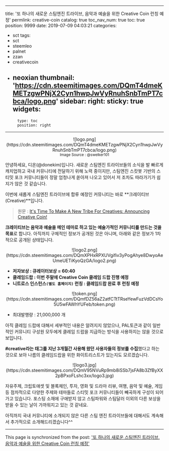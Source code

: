 
---
title: '또 하나의 새로운 스팀엔진 트라이브, 음악과 예술을 위한 Creative Coin 런칭 예정'
permlink: creative-coin
catalog: true
toc_nav_num: true
toc: true
position: 9999
date: 2019-07-09 04:03:21
categories:
- sct
tags:
- sct
- steemleo
- palnet
- zzan
- creativecoin
- neoxian
thumbnail: 'https://cdn.steemitimages.com/DQmT4dmeKMETzgwPNjX2Cyn1hwpJwVyRnuhSnbTmPT7cbca/logo.png'
sidebar:
    right:
        sticky: true
widgets:
    -
        type: toc
        position: right
---


<center>![logo.png](https://cdn.steemitimages.com/DQmT4dmeKMETzgwPNjX2Cyn1hwpJwVyRnuhSnbTmPT7cbca/logo.png)</center>
<center><sub>Image Source : @swelker101 </sub></center>

안녕하세요, 디온(@donekim)입니다. 새로운 스팀엔진 트라이브들의 소식을 발 빠르게 캐치업하고 국내 커뮤니티에 전달하기 위해 노력 중이지만, 스팀엔진 스캇봇 기반의 스티밋 포크 커뮤니티들이 정말 엄청나게 쏟아져 나오고 있어서 저 조차도 따라가기가 쉽지가 않은 것 같습니다.

이번에 새롭게 스팀엔진 트라이브에 합류 예정인 커뮤니티는 바로 **크레이티브(Creative)**입니다.

> 원문 : [It's Time To Make A New Tribe For Creatives: Announcing Creative Coin!](https://steemit.com/creativecoin/@swelker101/it-s-time-to-make-a-new-tribe-for-creatives-announcing-creative-coin)

**크레이티브는 음악과 예술을 메인 테마로 하고 있는 예술가적인 커뮤니티를 만드는 것을 목표**로 합니다. 아직까지 구체적인 정보가 공개된 것은 아니며, 아래와 같은 정보가 1차적으로 공개된 상태입니다.

<center>![logo2.png](https://cdn.steemitimages.com/DQmXPHxRPXUVgifiv3yPogAhye8DwyoAeUmeUETiKyoQzGA/logo2.png)</center>

- **저자보상 : 큐레이터보상 = 60:40**
- **클레임드랍 : 이번 주말에 Creative Coin 클레임 드랍 진행 예정**
- **니트로스 인스턴스`(별도 홈페이지)` 런칭 : 클레임드랍 완료 후 런칭 예정**

<center>![token.png](https://cdn.steemitimages.com/DQmfDZ56aZ2atfCTtTRseYewFuzVdDCsYo5U5wFAWhYUFeb/token.png)</center>

- 최대발행량 : 21,000,000 개 

아직 클레임 드랍에 대해서 세부적인 내용은 알려지지 않았으나, PAL토큰과 같이 일반적인 커뮤니티 구성원 모두에게 클레임 드랍을 지급하는 방식을 사용하지는 않을 것으로 보입니다. 

**#creative라는 태그를 지난 3개월간 사용해 왔던 사용자들의 정보를 수집**했다고 하는 것으로 보아 나름의 클레임드랍을 위한 화이트리스트가 있는지도 모르겠습니다.

<center>![logo3.jpg](https://cdn.steemitimages.com/DQmV95NVuRp9mb8iSSb7jsFA8b3ZfByXX2pBPxoFLshc3xx/logo3.jpg)</center>

자유주제, 크립토애셋 및 블록체인, 투자, 영화 및 드라마 리뷰, 여행, 음악 및 예술, 게임 등 점차적으로 다양한 주제와 테마들로 스티밋 포크 커뮤니티들이 빼곡하게 구성이 되어가고 있습니다. 포스팅 소재에 구애받지 않고 스팀파워와 스팀달러 이외의 다른 보상을 받을 수 있는 날이 가까워지고 있는 것 같네요.

아직까지 국내 커뮤니티에 소개되지 않은 다른 스팀 엔진 트라이브들에 대해서도 계속해서 추가적으로 소개해드리겠습니다^^

- - -

This page is synchronized from the post: ['또 하나의 새로운 스팀엔진 트라이브, 음악과 예술을 위한 Creative Coin 런칭 예정'](https://steemit.com/@donekim/creative-coin)
